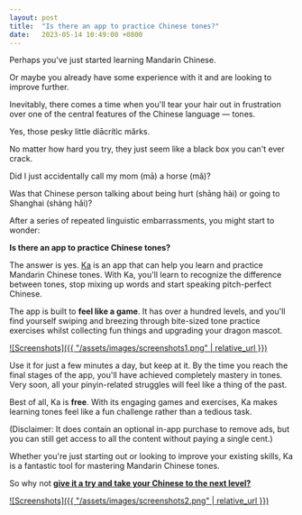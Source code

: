 ```yaml
---
layout: post
title:  "Is there an app to practice Chinese tones?"
date:   2023-05-14 10:49:00 +0800
---
```


Perhaps you've just started learning Mandarin Chinese. 

Or maybe you already have some experience with it and are looking to improve further.

Inevitably, there comes a time when you'll tear your hair out in frustration over one of the central features of the Chinese language — tones.

Yes, those pesky little diācrítìc mǎrks.

No matter how hard you try, they just seem like a black box you can't ever crack.

Did I just accidentally call my mom (mā) a horse (mǎ)? 

Was that Chinese person talking about being hurt (shāng hài) or going to Shanghai (shàng hǎi)?

After a series of repeated linguistic embarrassments, you might start to wonder: 

**Is there an app to practice Chinese tones?**

The answer is yes. [Ka](https://apps.apple.com/us/app/ka-chinese-tones-learn-pinyin/id6444140899) is an app that can help you learn and practice Mandarin Chinese tones. With Ka, you'll learn to recognize the difference between tones, stop mixing up words and start speaking pitch-perfect Chinese.

The app is built to **feel like a game**. It has over a hundred levels, and you'll find yourself swiping and breezing through bite-sized tone practice exercises whilst collecting fun things and upgrading your dragon mascot.

[![Screenshots]({{ "/assets/images/screenshots1.png" | relative_url }})](https://apps.apple.com/us/app/ka-chinese-tones-learn-pinyin/id6444140899)

Use it for just a few minutes a day, but keep at it. By the time you reach the final stages of the app, you'll have achieved completely mastery in tones. Very soon, all your pinyin-related struggles will feel like a thing of the past.

Best of all, Ka is **free**. With its engaging games and exercises, Ka makes learning tones feel like a fun challenge rather than a tedious task.

(Disclaimer: It does contain an optional in-app purchase to remove ads, but you can still get access to all the content without paying a single cent.)

Whether you're just starting out or looking to improve your existing skills, Ka is a fantastic tool for mastering Mandarin Chinese tones. 

So why not **[give it a try and take your Chinese to the next level?](https://apps.apple.com/us/app/ka-chinese-tones-learn-pinyin/id6444140899)**

[![Screenshots]({{ "/assets/images/screenshots2.png" | relative_url }})](https://apps.apple.com/us/app/ka-chinese-tones-learn-pinyin/id6444140899)
